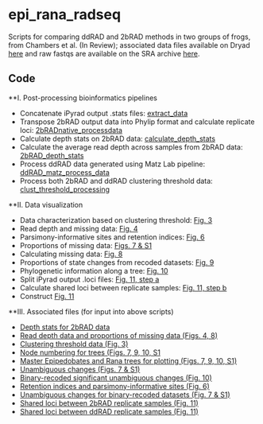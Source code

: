 # epi_rana_radseq

Scripts for comparing ddRAD and 2bRAD methods in two groups of frogs, from Chambers et al. (In Review); associated data files available on Dryad [here](https://doi.org/10.5061/dryad.fbg79cnsp) and raw fastqs are available on the SRA archive [here](XXX).

## Code

**I. Post-processing bioinformatics pipelines
* Concatenate iPyrad output .stats files: [extract_data](https://github.com/eachambers/epi_rana_radseq/blob/master/scripts_data_processing/extract_data.ipynb)
* Transpose 2bRAD output data into Phylip format and calculate replicate loci: [2bRADnative_processdata](https://github.com/eachambers/epi_rana_radseq/blob/master/scripts_data_processing/2bRADnative_processdata.R)
* Calculate depth stats on 2bRAD data: [calculate_depth_stats](https://github.com/eachambers/epi_rana_radseq/blob/master/scripts_data_processing/calculate_depth_stats.R)
* Calculate the average read depth across samples from 2bRAD data: [2bRAD_depth_stats](https://github.com/eachambers/epi_rana_radseq/blob/master/scripts_data_processing/2bRAD_depth_stats.R)
* Process ddRAD data generated using Matz Lab pipeline: [ddRAD_matz_process_data](https://github.com/eachambers/epi_rana_radseq/blob/master/scripts_data_processing/ddRAD_matz_process_data.R)
* Process both 2bRAD and ddRAD clustering threshold data: [clust_threshold_processing](https://github.com/eachambers/epi_rana_radseq/blob/master/scripts_data_processing/clust_threshold_processing.R)

**II. Data visualization
* Data characterization based on clustering threshold: [Fig. 3](https://github.com/eachambers/epi_rana_radseq/blob/master/scripts_data_visualization/Fig3_Data_characterization.R)
* Read depth and missing data: [Fig. 4](https://github.com/eachambers/epi_rana_radseq/blob/master/scripts_data_visualization/Fig4_read_depth.R)
* Parsimony-informative sites and retention indices: [Fig. 6](https://github.com/eachambers/epi_rana_radseq/blob/master/scripts_data_visualization/Fig6_Retention_index.R)
* Proportions of missing data: [Figs. 7 & S1](https://github.com/eachambers/epi_rana_radseq/blob/master/scripts_data_visualization/Fig7&S1_PAUP_analysis.R)
* Calculating missing data: [Fig. 8](https://github.com/eachambers/epi_rana_radseq/blob/master/scripts_data_visualization/Fig8_Missing_data.R)
* Proportions of state changes from recoded datasets: [Fig. 9](https://github.com/eachambers/epi_rana_radseq/blob/master/scripts_data_visualization/Fig9_Dollo_analysis.R)
* Phylogenetic information along a tree: [Fig. 10](https://github.com/eachambers/epi_rana_radseq/blob/master/scripts_data_visualization/Fig10_Recoded_significance_analysis.R)
* Split iPyrad output .loci files: [Fig. 11, step a](https://github.com/eachambers/epi_rana_radseq/blob/master/scripts_data_visualization/Fig11_a_Split_loci_files.ipynb)
* Calculate shared loci between replicate samples: [Fig. 11, step b](https://github.com/eachambers/epi_rana_radseq/blob/master/scripts_data_visualization/Fig11_b_Shared_loci_replicates.ipynb)
* Construct [Fig. 11](https://github.com/eachambers/epi_rana_radseq/blob/master/scripts_data_visualization/Fig11_c_Shared_loci_replicates.R)

**III. Associated files (for input into above scripts)
* [Depth stats for 2bRAD data](https://github.com/eachambers/epi_rana_radseq/tree/master/data_files_input_into_scripts/2brad_depth.txt)
* [Read depth data and proportions of missing data (Figs. 4, 8)](https://github.com/eachambers/epi_rana_radseq/tree/master/data_files_input_into_scripts/readdepth_missingdata_snps.txt)
* [Clustering threshold data (Fig. 3)](https://github.com/eachambers/epi_rana_radseq/tree/master/data_files_input_into_scripts/clust_threshold_data.txt)
* [Node numbering for trees (Figs. 7, 9, 10, S1](https://github.com/eachambers/epi_rana_radseq/tree/master/data_files_input_into_scripts/Node_numbering_master_trees.png)
* [Master Epipedobates and Rana trees for plotting (Figs. 7, 9, 10, S1)](https://github.com/eachambers/epi_rana_radseq/tree/master/data_files_input_into_scripts/master.nexus)
* [Unambiguous changes (Figs. 7 & S1)](https://github.com/eachambers/epi_rana_radseq/tree/master/data_files_input_into_scripts/unambig_sums.txt)
* [Binary-recoded significant unambiguous changes (Fig. 10)](https://github.com/eachambers/epi_rana_radseq/tree/master/data_files_input_into_scripts/recoded_signonsig.txt)
* [Retention indices and parsimony-informative sites (Fig. 6)](https://github.com/eachambers/epi_rana_radseq/tree/master/data_files_input_into_scripts/Retention_PIs.csv)
* [Unambiguous changes for binary-recoded datasets (Fig. 7 & S1)](https://github.com/eachambers/epi_rana_radseq/tree/master/data_files_input_into_scripts/Plot-Data-for-MS-FigS1.txt)
* [Shared loci between 2bRAD replicate samples (Fig. 11)](https://github.com/eachambers/epi_rana_radseq/tree/master/data_files_input_into_scripts/2bRAD_shared_loci_replicates.csv)
* [Shared loci between ddRAD replicate samples (Fig. 11)](https://github.com/eachambers/epi_rana_radseq/tree/master/data_files_input_into_scripts/ddRAD_shared_loci_replicates.csv)
